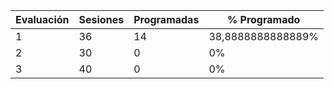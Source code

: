 | Evaluación | Sesiones | Programadas | % Programado      |
| ---------- | -------- | ----------- | ----------------- |
| 1          | 36       | 14          | 38,8888888888889% |
| 2          | 30       | 0           | 0%                |
| 3          | 40       | 0           | 0%                |
